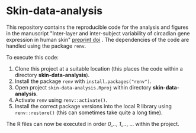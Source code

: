 # Skin-data-analysis


This repository contains the reproducible code for the analysis and figures in the manuscript "Inter-layer and inter-subject variability of circadian gene expression in human skin" [preprint doi](https://doi.org/10.1101/2022.06.03.494693) . The dependencies of the code are handled using the package `renv`.

To execute this code:


1. Clone this project at a suitable location (this places the code within a directory **skin-data-analysis**). 
2. Install the package `renv` with `install.packages("renv")`.
3. Open project `skin-data-analysis.Rproj` within directory **skin-data-analysis**.
4. Activate `renv` using `renv::activate()`.
5. Install the correct package versions into the local R library using `renv::restore()` (this can sometimes take quite a long time).

The R files can now be executed in order *0_..*, *1_..*, ... within the project.
